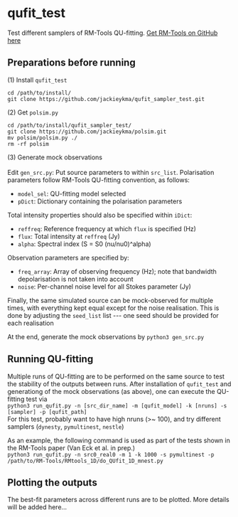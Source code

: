 # qufit_test
Test different samplers of RM-Tools QU-fitting. [Get RM-Tools on GitHub here](https://github.com/CIRADA-Tools/RM-Tools)


## Preparations before running
(1) Install `qufit_test`
```
cd /path/to/install/
git clone https://github.com/jackieykma/qufit_sampler_test.git
```
(2) Get `polsim.py`
```
cd /path/to/install/qufit_sampler_test/
git clone https://github.com/jackieykma/polsim.git
mv polsim/polsim.py ./
rm -rf polsim
```
(3) Generate mock observations\
\
Edit `gen_src.py`: Put source parameters to within `src_list`. Polarisation parameters follow RM-Tools QU-fitting convention, as follows:
- `model_sel`: QU-fitting model selected
- `pDict`: Dictionary containing the polarisation parameters

Total intensity properties should also be specified within `iDict`:
- `reffreq`: Reference frequency at which `flux` is specified (Hz)
- `flux`: Total intensity at `reffreq` (Jy)
- `alpha`: Spectral index (S = S0 (nu/nu0)^alpha)

Observation parameters are specified by:
- `freq_array`: Array of observing frequency (Hz); note that bandwidth depolarisation is not taken into account
- `noise`: Per-channel noise level for all Stokes parameter (Jy)

Finally, the same simulated source can be mock-observed for multiple times, with everything kept equal except for the noise realisation. This is done by adjusting the `seed_list` list --- one seed should be provided for each realisation

At the end, generate the mock observations by `python3 gen_src.py`



## Running QU-fitting
Multiple runs of QU-fitting are to be performed on the same source to test the stability of the outputs between runs. After installation of `qufit_test` and generationg of the mock observations (as above), one can execute the QU-fitting test via\
`python3 run_qufit.py -n [src_dir_name] -m [qufit_model] -k [nruns] -s [sampler] -p [qufit_path]`\
For this test, probably want to have high nruns (>~ 100), and try different samplers (`dynesty`, `pymultinest`, `nestle`)

As an example, the following command is used as part of the tests shown in the RM-Tools paper (Van Eck et al. in prep.)\
`python3 run_qufit.py -n src0_real0 -m 1 -k 1000 -s pymultinest -p /path/to/RM-Tools/RMtools_1D/do_QUfit_1D_mnest.py`


## Plotting the outputs
The best-fit parameters across different runs are to be plotted. More details will be added here...






